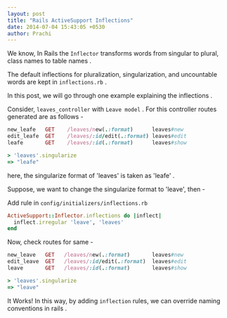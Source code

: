 ```yaml
---
layout: post
title: "Rails ActiveSupport Inflections"
date: 2014-07-04 15:43:05 +0530
author: Prachi
---
```


We know, In Rails  the `Inflector` transforms words from singular to plural, class names to table names .

The default inflections for pluralization, singularization, and uncountable words are kept in `inflections.rb` .

In this post, we will go through one example explaining the
inflections .

Consider, `leaves_controller` with `Leave model` . 
For this controller routes generated are as follows -

```ruby
new_leafe   GET    /leaves/new(.:format)      leaves#new
edit_leafe  GET    /leaves/:id/edit(.:format) leaves#edit
leafe       GET    /leaves/:id(.:format)      leaves#show

```

```ruby
> 'leaves'.singularize
=> "leafe"
```

here, the singularize format of 'leaves' is taken as 'leafe' .

Suppose, we want to change the singularize format to 'leave', then -

Add rule in `config/initializers/inflections.rb`

```ruby
ActiveSupport::Inflector.inflections do |inflect|
  inflect.irregular 'leave', 'leaves'
end
```

Now, check routes for same -

```ruby
new_leave   GET   /leaves/new(.:format)       leaves#new
edit_leave  GET   /leaves/:id/edit(.:format)  leaves#edit
leave       GET   /leaves/:id(.:format)       leaves#show
```

```ruby
> 'leaves'.singularize
=> "leave"
```

It Works! In this way, by adding `inflection` rules, we can override naming conventions in rails .
